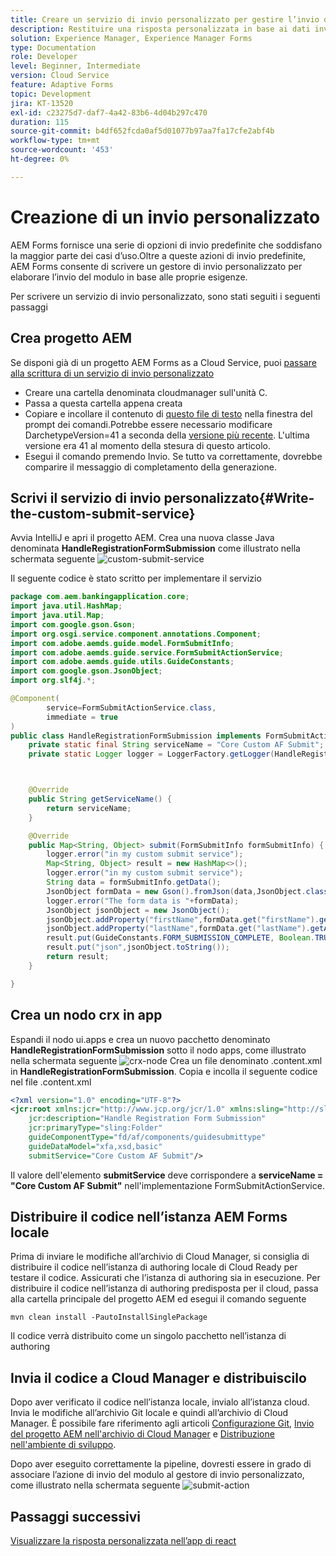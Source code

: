 ```yaml
---
title: Creare un servizio di invio personalizzato per gestire l’invio di moduli adattivi headless
description: Restituire una risposta personalizzata in base ai dati inviati
solution: Experience Manager, Experience Manager Forms
type: Documentation
role: Developer
level: Beginner, Intermediate
version: Cloud Service
feature: Adaptive Forms
topic: Development
jira: KT-13520
exl-id: c23275d7-daf7-4a42-83b6-4d04b297c470
duration: 115
source-git-commit: b4df652fcda0af5d01077b97aa7fa17cfe2abf4b
workflow-type: tm+mt
source-wordcount: '453'
ht-degree: 0%

---
```


# Creazione di un invio personalizzato

AEM Forms fornisce una serie di opzioni di invio predefinite che soddisfano la maggior parte dei casi d’uso.Oltre a queste azioni di invio predefinite, AEM Forms consente di scrivere un gestore di invio personalizzato per elaborare l’invio del modulo in base alle proprie esigenze.

Per scrivere un servizio di invio personalizzato, sono stati seguiti i seguenti passaggi

## Crea progetto AEM

Se disponi già di un progetto AEM Forms as a Cloud Service, puoi [passare alla scrittura di un servizio di invio personalizzato](#Write-the-custom-submit-service)

* Creare una cartella denominata cloudmanager sull&#39;unità C.
* Passa a questa cartella appena creata
* Copiare e incollare il contenuto di [questo file di testo](./assets/creating-maven-project.txt) nella finestra del prompt dei comandi.Potrebbe essere necessario modificare DarchetypeVersion=41 a seconda della [versione più recente](https://github.com/adobe/aem-project-archetype/releases). L&#39;ultima versione era 41 al momento della stesura di questo articolo.
* Esegui il comando premendo Invio. Se tutto va correttamente, dovrebbe comparire il messaggio di completamento della generazione.

## Scrivi il servizio di invio personalizzato{#Write-the-custom-submit-service}

Avvia IntelliJ e apri il progetto AEM. Crea una nuova classe Java denominata **HandleRegistrationFormSubmission** come illustrato nella schermata seguente
![custom-submit-service](./assets/custom-submit-service.png)

Il seguente codice è stato scritto per implementare il servizio

```java
package com.aem.bankingapplication.core;
import java.util.HashMap;
import java.util.Map;
import com.google.gson.Gson;
import org.osgi.service.component.annotations.Component;
import com.adobe.aemds.guide.model.FormSubmitInfo;
import com.adobe.aemds.guide.service.FormSubmitActionService;
import com.adobe.aemds.guide.utils.GuideConstants;
import com.google.gson.JsonObject;
import org.slf4j.*;

@Component(
        service=FormSubmitActionService.class,
        immediate = true
)
public class HandleRegistrationFormSubmission implements FormSubmitActionService {
    private static final String serviceName = "Core Custom AF Submit";
    private static Logger logger = LoggerFactory.getLogger(HandleRegistrationFormSubmission.class);



    @Override
    public String getServiceName() {
        return serviceName;
    }

    @Override
    public Map<String, Object> submit(FormSubmitInfo formSubmitInfo) {
        logger.error("in my custom submit service");
        Map<String, Object> result = new HashMap<>();
        logger.error("in my custom submit service");
        String data = formSubmitInfo.getData();
        JsonObject formData = new Gson().fromJson(data,JsonObject.class);
        logger.error("The form data is "+formData);
        JsonObject jsonObject = new JsonObject();
        jsonObject.addProperty("firstName",formData.get("firstName").getAsString());
        jsonObject.addProperty("lastName",formData.get("lastName").getAsString());
        result.put(GuideConstants.FORM_SUBMISSION_COMPLETE, Boolean.TRUE);
        result.put("json",jsonObject.toString());
        return result;
    }

}
```

## Crea un nodo crx in app

Espandi il nodo ui.apps e crea un nuovo pacchetto denominato **HandleRegistrationFormSubmission** sotto il nodo apps, come illustrato nella schermata seguente
![crx-node](./assets/crx-node.png)
Crea un file denominato .content.xml in **HandleRegistrationFormSubmission**. Copia e incolla il seguente codice nel file .content.xml

```xml
<?xml version="1.0" encoding="UTF-8"?>
<jcr:root xmlns:jcr="http://www.jcp.org/jcr/1.0" xmlns:sling="http://sling.apache.org/jcr/sling/1.0"
    jcr:description="Handle Registration Form Submission"
    jcr:primaryType="sling:Folder"
    guideComponentType="fd/af/components/guidesubmittype"
    guideDataModel="xfa,xsd,basic"
    submitService="Core Custom AF Submit"/>
```

Il valore dell&#39;elemento **submitService** deve corrispondere a **serviceName = &quot;Core Custom AF Submit&quot;** nell&#39;implementazione FormSubmitActionService.

## Distribuire il codice nell’istanza AEM Forms locale

Prima di inviare le modifiche all’archivio di Cloud Manager, si consiglia di distribuire il codice nell’istanza di authoring locale di Cloud Ready per testare il codice. Assicurati che l’istanza di authoring sia in esecuzione.
Per distribuire il codice nell’istanza di authoring predisposta per il cloud, passa alla cartella principale del progetto AEM ed esegui il comando seguente

```
mvn clean install -PautoInstallSinglePackage
```

Il codice verrà distribuito come un singolo pacchetto nell’istanza di authoring

## Invia il codice a Cloud Manager e distribuiscilo

Dopo aver verificato il codice nell’istanza locale, invialo all’istanza cloud.
Invia le modifiche all’archivio Git locale e quindi all’archivio di Cloud Manager. È possibile fare riferimento agli articoli [Configurazione Git](https://experienceleague.adobe.com/docs/experience-manager-learn/cloud-service/forms/developing-for-cloud-service/setup-git.html), [Invio del progetto AEM nell&#39;archivio di Cloud Manager](https://experienceleague.adobe.com/docs/experience-manager-learn/cloud-service/forms/developing-for-cloud-service/push-project-to-cloud-manager-git.html) e [Distribuzione nell&#39;ambiente di sviluppo](https://experienceleague.adobe.com/docs/experience-manager-learn/cloud-service/forms/developing-for-cloud-service/deploy-to-dev-environment.html).

Dopo aver eseguito correttamente la pipeline, dovresti essere in grado di associare l’azione di invio del modulo al gestore di invio personalizzato, come illustrato nella schermata seguente
![submit-action](./assets/configure-submit-action.png)

## Passaggi successivi

[Visualizzare la risposta personalizzata nell’app di react](./handle-response-react-app.md)
